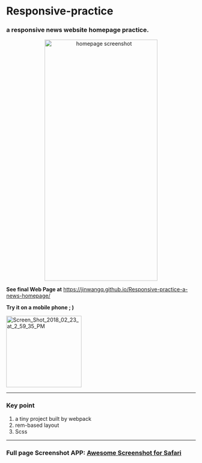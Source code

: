 # Responsive-practice

### a responsive news website homepage practice. 
<p align="center">
  <img src="https://preview.ibb.co/coxj7c/IMG_5327.jpg" width="300" height="641" alt="homepage screenshot" border="0">
</p>

__See final Web Page at__ https://jinwangq.github.io/Responsive-practice-a-news-homepage/

__Try it on a mobile phone ; )__

<img src="https://image.ibb.co/ivaRLx/Screen_Shot_2018_02_23_at_2_59_35_PM.png" width="200" height="190" alt="Screen_Shot_2018_02_23_at_2_59_35_PM" border="0">

---
### Key point

1.  a tiny project built by webpack
2.  rem-based layout
3.  Scss
---
### Full page Screenshot APP: [Awesome Screenshot for Safari](https://itunes.apple.com/ca/app/awesome-screenshot-for-safari/id918780145?mt=8)
